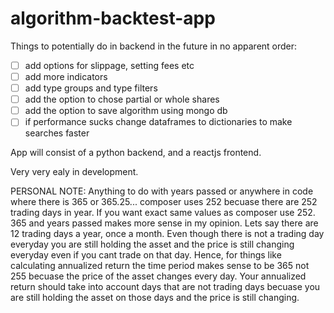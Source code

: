 # algorithm-backtest-app

Things to potentially do in backend in the future in no apparent order:

- [ ] add options for slippage, setting fees etc
- [ ] add more indicators
- [ ] add type groups and type filters
- [ ] add the option to chose partial or whole shares
- [ ] add the option to save algorithm using mongo db
- [ ] if performance sucks change dataframes to dictionaries to make searches faster

App will consist of a python backend, and a reactjs frontend.

Very very ealy in development.

PERSONAL NOTE:
Anything to do with years passed or anywhere in code where there is 365 or 365.25...
composer uses 252 becuase there are 252 trading days in year. If you want exact same values as composer
use 252. 365 and years passed makes more sense in my opinion. Lets say there are 12 trading days a year, once
a month. Even though there is not a trading day everyday you are still holding the asset and the price is still
changing everyday even if you cant trade on that day. Hence, for things like calculating annualized return
the time period makes sense to be 365 not 255 becuase the price of the asset changes every day. Your annualized return should take into account days that are not trading days becuase you are still holding the asset on those days and the price is still changing.
